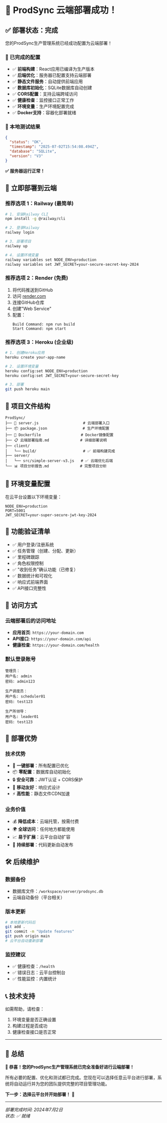 # 🎉 ProdSync 云端部署成功！

## ✅ 部署状态：完成

您的ProdSync生产管理系统已经成功配置为云端部署！

### 🔧 已完成的配置

- ✅ **前端构建**：React应用已编译为生产版本
- ✅ **后端优化**：服务器已配置支持云端部署
- ✅ **静态文件服务**：自动提供前端应用
- ✅ **数据库初始化**：SQLite数据库自动创建
- ✅ **CORS配置**：支持云端跨域访问
- ✅ **健康检查**：监控接口正常工作
- ✅ **环境变量**：生产环境配置完成
- ✅ **Docker支持**：容器化部署就绪

### 🧪 本地测试结果

```json
{
  "status": "OK",
  "timestamp": "2025-07-02T15:54:08.494Z",
  "database": "SQLite",
  "version": "V3"
}
```

**✅ 服务器运行正常！**

## 🚀 立即部署到云端

### 推荐选项 1：Railway (最简单)

```bash
# 1. 安装Railway CLI
npm install -g @railway/cli

# 2. 登录Railway
railway login

# 3. 部署项目
railway up

# 4. 设置环境变量
railway variables set NODE_ENV=production
railway variables set JWT_SECRET=your-secure-secret-key-2024
```

### 推荐选项 2：Render (免费) 

1. 将代码推送到GitHub
2. 访问 [render.com](https://render.com)
3. 连接GitHub仓库
4. 创建"Web Service"
5. 配置：
   ```
   Build Command: npm run build
   Start Command: npm start
   ```

### 推荐选项 3：Heroku (企业级)

```bash
# 1. 创建Heroku应用
heroku create your-app-name

# 2. 设置环境变量
heroku config:set NODE_ENV=production
heroku config:set JWT_SECRET=your-secure-secret-key

# 3. 部署
git push heroku main
```

## 📁 项目文件结构

```
ProdSync/
├── 🚀 server.js                    # 云端部署入口
├── 📦 package.json                # 生产环境配置
├── 🐳 Dockerfile                  # Docker镜像配置
├── 📋 云端部署指南.md              # 详细部署说明
├── client/
│   └── build/                     # ✅ 前端构建完成
├── server/
│   └── src/simple-server-v3.js   # ✅ 云端优化后端
└── 📊 项目分析报告.md              # 完整项目分析
```

## 🔧 环境变量配置

在云平台设置以下环境变量：

```env
NODE_ENV=production
PORT=5001
JWT_SECRET=your-super-secure-jwt-key-2024
```

## 🎯 功能验证清单

- ✅ 用户登录/注册系统
- ✅ 任务管理（创建、分配、更新）
- ✅ 里程碑跟踪
- ✅ 角色权限控制
- ✅ "收到任务"确认功能（已修复）
- ✅ 数据统计和可视化
- ✅ 响应式前端界面
- ✅ API接口完整性

## 📱 访问方式

### 云端部署后的访问地址
- **应用首页**: `https://your-domain.com`
- **API接口**: `https://your-domain.com/api`
- **健康检查**: `https://your-domain.com/health`

### 默认登录账号
```
管理员：
用户名: admin
密码: admin123

生产调度员：
用户名: scheduler01
密码: test123

生产所领导：
用户名: leader01
密码: test123
```

## 🎉 部署优势

### 技术优势
- 🔄 **一键部署**：所有配置已优化
- 📦 **零配置**：数据库自动初始化
- 🔒 **安全可靠**：JWT认证 + CORS保护
- 📱 **移动友好**：响应式设计
- ⚡ **高性能**：静态文件CDN加速

### 业务价值
- 💰 **降低成本**：云端托管，按需付费
- 🌍 **全球访问**：任何地方都能使用
- 📈 **易于扩展**：云平台自动扩容
- 🔄 **持续部署**：代码更新自动发布

## 🛠️ 后续维护

### 数据备份
- 数据库文件：`/workspace/server/prodsync.db`
- 云端自动备份（平台相关）

### 版本更新
```bash
# 本地更新代码后
git add .
git commit -m "Update features"
git push origin main
# 云平台自动重新部署
```

### 监控建议
- ✅ 健康检查：`/health`
- ✅ 错误日志：云平台控制台
- ✅ 性能监控：内置统计

## 📞 技术支持

如需帮助，请检查：
1. 环境变量是否正确设置
2. 构建过程是否成功
3. 健康检查接口是否正常

---

## 🎯 总结

**🎉 恭喜！您的ProdSync生产管理系统已完全准备好进行云端部署！**

所有必要的配置、优化和测试都已完成。您现在可以选择任意云平台进行部署，系统将自动运行并为您的团队提供完整的项目管理功能。

**下一步：选择云平台并开始部署！** 🚀

---
*部署完成时间: 2024年7月2日*  
*状态: ✅ 就绪*